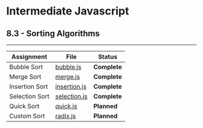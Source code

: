 # Intermediate Javascript
## 8.3 - Sorting Algorithms
---
| Assignment     | File                           | Status          |
| -------------- | ------------------------------ | --------------- |
| Bubble Sort    | [bubble.js](./bubble.js)       | <b>Complete</b> |
| Merge Sort     | [merge.js](./merge.js)         | <b>Complete</b> |
| Insertion Sort | [insertion.js](./insertion.js) | <b>Complete</b> |
| Selection Sort | [selection.js](./selection.js) | <b>Complete</b> |
| Quick Sort     | [quick.js](./quick.js)         | <b>Planned</b>  |
| Custom Sort    | [radix.js](./radix.js)         | <b>Planned</b>  |